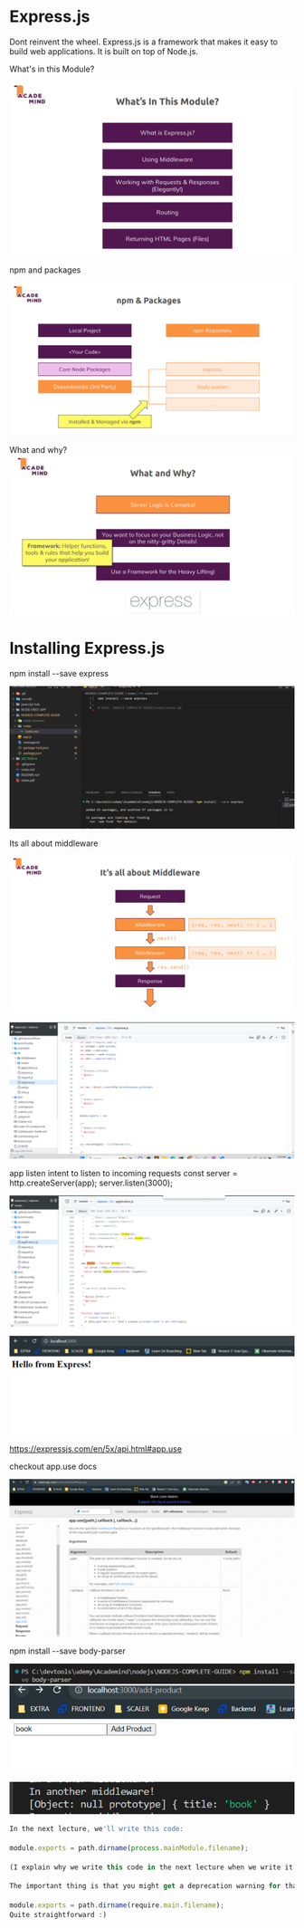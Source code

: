 
Express.js 
==========
Dont reinvent the wheel.
Express.js is a framework that makes it easy to build web applications. It is built on top of Node.js.

What's in this Module?

![Alt text](image-1.png)

npm and packages

![Alt text](image-2.png)

What and why?
![Alt text](image-3.png)

# Installing Express.js
npm install --save express



![Alt text](image.png)

Its all about middleware

![Alt text](image-4.png)

![Alt text](image-6.png)

app listen 
intent to listen to incoming requests
const server = http.createServer(app);
server.listen(3000);

![Alt text](image-5.png)

![Alt text](image-7.png)


https://expressjs.com/en/5x/api.html#app.use

checkout app.use docs

![Alt text](image-8.png)


 npm install --save body-parser

 ![Alt text](image-9.png)
 ![Alt text](image-11.png)

 ![Alt text](image-10.png)

 ```Node.js
 In the next lecture, we'll write this code:

module.exports = path.dirname(process.mainModule.filename);

(I explain why we write this code in the next lecture when we write it!)

The important thing is that you might get a deprecation warning for that code - in that case, you can simply switch to this code:

module.exports = path.dirname(require.main.filename);
Quite straightforward :)
 ```